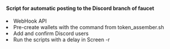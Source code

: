 <h4>Script for automatic posting to the Discord branch of faucet</h4>
<li>WebHook API</li>
<li>Pre-create wallets with the command from token_assember.sh</li>
<li>Add and confirm Discord users</li>
<li>Run the scripts with a delay in Screen -r</li>
